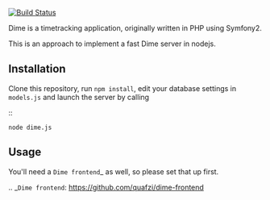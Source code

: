 [![Build Status](https://travis-ci.org/quafzi/dime-node.png)](https://travis-ci.org/quafzi/dime-node)

Dime is a timetracking application, originally written in PHP using Symfony2.

This is an approach to implement a fast Dime server in nodejs.

Installation
------------

Clone this repository, run ``npm install``, edit your database settings in `models.js` and launch the server by calling

::

    node dime.js

Usage
-----

You'll need a `Dime frontend`_ as well, so please set that up first.

.. _`Dime frontend`: https://github.com/quafzi/dime-frontend
